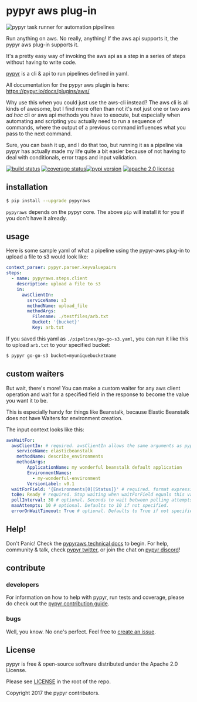 # pypyr aws plug-in

![pypyr task runner for automation pipelines](https://pypyr.io/images/2x1/pypyr-taskrunner-yaml-pipeline-automation-1200x600.1bd2401e4f8071d85bcb1301128e4717f0f54a278e91c9c350051191de9d22c0.png)

Run anything on aws. No really, anything! If the aws api supports it, the pypyr 
aws plug-in supports it.

It's a pretty easy way of invoking the aws api as a step in a series of steps 
without having to write code. 

[pypyr](https://pypyr.io/) is a cli & api to run pipelines 
defined in yaml.

All documentation for the pypyr aws plugin is here: 
https://pypyr.io/docs/plugins/aws/

Why use this when you could just use the aws-cli instead? The aws cli is all 
kinds of awesome, but I find more often than not it's not just one or two aws 
*ad hoc* cli or aws api methods you have to execute, but especially when 
automating and scripting you actually need to run a sequence of commands, where 
the output of a previous command influences what you pass to the next command.

Sure, you can bash it up, and I do that too, but running it as a pipeline via 
pypyr has actually made my life quite a bit easier because of not having to 
deal with conditionals, error traps and input validation.

[![build status](https://github.com/pypyr/pypyr-aws/workflows/lint-test-build/badge.svg)](https://github.com/pypyr/pypyr-aws/actions)
[![coverage status](https://codecov.io/gh/pypyr/pypyr-aws/branch/master/graph/badge.svg)](https://codecov.io/gh/pypyr/pypyr-aws)[![pypi version](https://badge.fury.io/py/pypyraws.svg)](https://pypi.python.org/pypi/pypyraws/)
[![apache 2.0 license](https://img.shields.io/github/license/pypyr/pypyr-slack)](https://opensource.org/licenses/Apache-2.0)


## installation
```bash
$ pip install --upgrade pypyraws
```

`pypyraws` depends on the pypyr core. The above `pip` will install it
for you if you don't have it already.

## usage
Here is some sample yaml of what a pipeline using the pypyr-aws plug-in to 
upload a file to s3 would look like:

```yaml
context_parser: pypyr.parser.keyvaluepairs
steps:
  - name: pypyraws.steps.client
    description: upload a file to s3
    in:
      awsClientIn:
        serviceName: s3
        methodName: upload_file
        methodArgs:
          Filename: ./testfiles/arb.txt
          Bucket: '{bucket}'
          Key: arb.txt
```

If you saved this yaml as `./pipelines/go-go-s3.yaml`, you can run it like this 
to upload `arb.txt` to your specified bucket:

```bash
$ pypyr go-go-s3 bucket=myuniquebucketname
```

## custom waiters
But wait, there's more! You can make a custom waiter for any aws client 
operation and wait for a specified field in the response to become the value 
you want it to be.

This is especially handy for things like Beanstalk, because Elastic
Beanstalk does not have Waiters for environment creation.

The input context looks like this:

```yaml
awsWaitFor:
  awsClientIn: # required. awsClientIn allows the same arguments as pypyraws.steps.client.
    serviceName: elasticbeanstalk
    methodName: describe_environments
    methodArgs:
        ApplicationName: my wonderful beanstalk default application
        EnvironmentNames:
          - my-wonderful-environment
        VersionLabel: v0.1
  waitForField: '{Environments[0][Status]}' # required. format expression for field name to check in awsClient response
  toBe: Ready # required. Stop waiting when waitForField equals this value
  pollInterval: 30 # optional. Seconds to wait between polling attempts. Defaults to 30 if not specified.
  maxAttempts: 10 # optional. Defaults to 10 if not specified.
  errorOnWaitTimeout: True # optional. Defaults to True if not specified. Stop processing if maxAttempts exhausted without reaching toBe value.
```

## Help!
Don't Panic! Check the 
[pypyraws technical docs](https://pypyr.io/docs/plugins/aws/) to begin. 
For help, community & talk, check 
[pypyr twitter](https://twitter.com/pypyrpipes/), or join the chat on 
[pypyr discord](https://discordapp.com/invite/8353JkB)!

## contribute
### developers
For information on how to help with pypyr, run tests and coverage,
please do check out the [pypyr contribution
guide](https://pypyr.io/docs/contributing/).

### bugs
Well, you know. No one's perfect. Feel free to [create an
issue](https://github.com/pypyr/pypyr-aws/issues/new).

## License
pypyr is free & open-source software distributed under the Apache 2.0 License.

Please see [LICENSE](LICENSE) in the root of the repo.

Copyright 2017 the pypyr contributors.
